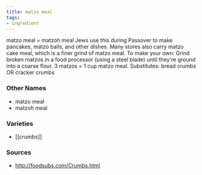 ```yaml
---
title: matzo meal
tags:
- ingredient
---
```

matzo meal = matzoh meal Jews use this during Passover to make pancakes, matzo balls, and other dishes. Many stores also carry matzo cake meal, which is a finer grind of matzo meal. To make your own: Grind broken matzos in a food processor (using a steel blade) until they're ground into a coarse flour. 3 matzos = 1 cup matzo meal. Substitutes: bread crumbs OR cracker crumbs

### Other Names

* matzo meal
* matzoh meal

### Varieties

* [[crumbs]]

### Sources
* http://foodsubs.com/Crumbs.html

